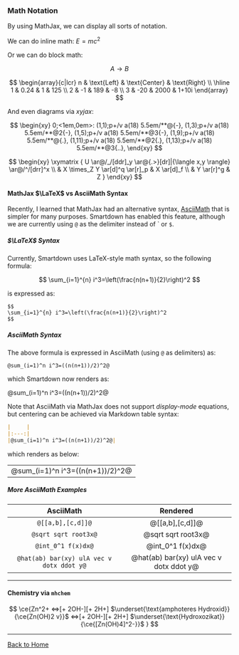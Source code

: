### Math Notation

By using MathJax, we can display all sorts of notation.

We can do inline math: $E = mc^2$

Or we can do block math:

$$
A \longrightarrow B
$$

$$
\begin{array}{c|lcr}
n & \text{Left} & \text{Center} & \text{Right} \\
\hline
1 & 0.24 & 1 & 125 \\
2 & -1 & 189 & -8 \\
3 & -20 & 2000 & 1+10i
\end{array}
$$

And even diagrams via *xyjax*:

$$
\begin{xy}
0;<1em,0em>:
(1,1);p+/v a(18) 5.5em/**@{-},
(1,3);p+/v a(18) 5.5em/**@2{-},
(1,5);p+/v a(18) 5.5em/**@3{-},
(1,9);p+/v a(18) 5.5em/**@{.},
(1,11);p+/v a(18) 5.5em/**@2{.},
(1,13);p+/v a(18) 5.5em/**@3{..},
\end{xy}
$$



$$
\begin{xy}
\xymatrix {
U \ar@/_/[ddr]_y \ar@{.>}[dr]|{\langle x,y \rangle} \ar@/^/[drr]^x \\
 & X \times_Z Y \ar[d]^q \ar[r]_p & X \ar[d]_f \\
 & Y \ar[r]^g & Z
}
\end{xy}
$$


#### MathJax $\LaTeX$ vs AsciiMath Syntax

Recently, I learned that MathJax had an alternative syntax, [AsciiMath](https://asciimath.org) that is simpler for many purposes. Smartdown has enabled this feature, although we are currently using `@` as the delimiter instead of \` or `$`.


##### $\LaTeX$ Syntax

Currently, Smartdown uses LaTeX-style math syntax, so the following formula:

$$
\sum_{i=1}^{n} i^3=\left(\frac{n(n+1)}{2}\right)^2
$$

is expressed as:

```
$$
\sum_{i=1}^{n} i^3=\left(\frac{n(n+1)}{2}\right)^2
$$
```

##### AsciiMath Syntax

The above formula is expressed in AsciiMath (using `@` as delimiters) as:

```
@sum_(i=1)^n i^3=((n(n+1))/2)^2@
```

which Smartdown now renders as:

@sum_(i=1)^n i^3=((n(n+1))/2)^2@

Note that AsciiMath via MathJax does not support *display-mode* equations, but centering can be achieved via Markdown table syntax:

```markdown
|     |
|:---:|
|@sum_(i=1)^n i^3=((n(n+1))/2)^2@|
```

which renders as below:

|     |
|:---:|
|@sum_(i=1)^n i^3=((n(n+1))/2)^2@|


##### More AsciiMath Examples

|AsciiMath|Rendered|
|:---:|:---:|
|`@[[a,b],[c,d]]@`|@[[a,b],[c,d]]@|
|`@sqrt sqrt root3x@`|@sqrt sqrt root3x@|
|`@int_0^1 f(x)dx@`|@int_0^1 f(x)dx@|
|`@hat(ab) bar(xy) ulA vec v dotx ddot y@`|@hat(ab) bar(xy) ulA vec v dotx ddot y@|

---


#### Chemistry via `mhchem`

$$
\ce{Zn^2+
  <=>[+ 2OH-][+ 2H+]
  $\underset{\text{amphoteres Hydroxid}}{\ce{Zn(OH)2 v}}$
  <=>[+ 2OH-][+ 2H+]
  $\underset{\text{Hydroxozikat}}{\ce{[Zn(OH)4]^2-}}$
}
$$

---

[Back to Home](:@Home)

